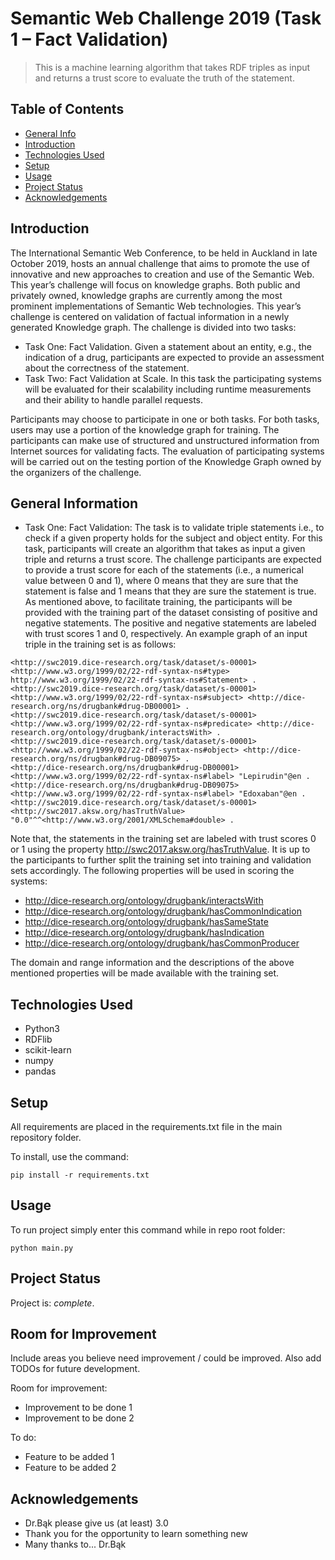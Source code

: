 # Semantic Web Challenge 2019 (Task 1 – Fact Validation)
> This is a machine learning algorithm that takes RDF triples as input and returns a trust score to evaluate the truth of the statement. 

## Table of Contents
* [General Info](#general-information)
* [Introduction](#introduction)
* [Technologies Used](#technologies-used)
* [Setup](#setup)
* [Usage](#usage)
* [Project Status](#project-status)
* [Acknowledgements](#acknowledgements)
<!-- * [License](#license) -->


## Introduction
The International Semantic Web Conference, to be held in Auckland in late October 2019, hosts an annual challenge that aims to promote the use of innovative and new approaches to creation and use of the Semantic Web. This year’s challenge will focus on knowledge graphs. Both public and privately owned, knowledge graphs are currently among the most prominent implementations of Semantic Web technologies. This year’s challenge is centered on validation of factual information in a newly generated Knowledge graph. The challenge is divided into two tasks:

* Task One: Fact Validation. Given a statement about an entity, e.g., the indication of a drug, participants are expected to provide an assessment about the correctness of the statement.
* Task Two: Fact Validation at Scale. In this task the participating systems will be evaluated for their scalability including runtime measurements and their ability to handle parallel requests.

Participants may choose to participate in one or both tasks. For both tasks, users may use a portion of the knowledge graph for training. The participants can make use of structured and unstructured information from Internet sources for validating facts. The evaluation of participating systems will be carried out on the testing portion of the Knowledge Graph owned by the organizers of the challenge.


## General Information
* Task One: Fact Validation: 
The task is to validate triple statements i.e., to check if a given property holds for the subject and object entity. For this task, participants will create an algorithm that takes as input a given triple and returns a trust score. The challenge participants are expected to provide a trust score for each of the statements (i.e., a numerical value between 0 and 1), where 0 means that they are sure that the statement is false and 1 means that they are sure the statement is true. As mentioned above, to facilitate training, the participants will be provided with the training part of the dataset consisting of positive and negative statements. The positive and negative statements are labeled with trust scores 1 and 0, respectively. An example graph of an input triple in the training set is as follows:
```
<http://swc2019.dice-research.org/task/dataset/s-00001> <http://www.w3.org/1999/02/22-rdf-syntax-ns#type> http://www.w3.org/1999/02/22-rdf-syntax-ns#Statement> .
<http://swc2019.dice-research.org/task/dataset/s-00001> <http://www.w3.org/1999/02/22-rdf-syntax-ns#subject> <http://dice-research.org/ns/drugbank#drug-DB00001> .
<http://swc2019.dice-research.org/task/dataset/s-00001> <http://www.w3.org/1999/02/22-rdf-syntax-ns#predicate> <http://dice-research.org/ontology/drugbank/interactsWith> .
<http://swc2019.dice-research.org/task/dataset/s-00001> <http://www.w3.org/1999/02/22-rdf-syntax-ns#object> <http://dice-research.org/ns/drugbank#drug-DB09075> .
<http://dice-research.org/ns/drugbank#drug-DB00001> <http://www.w3.org/1999/02/22-rdf-syntax-ns#label> "Lepirudin"@en .                                                           
<http://dice-research.org/ns/drugbank#drug-DB09075> <http://www.w3.org/1999/02/22-rdf-syntax-ns#label> "Edoxaban"@en .                                                           
<http://swc2019.dice-research.org/task/dataset/s-00001> <http://swc2017.aksw.org/hasTruthValue> "0.0"^^<http://www.w3.org/2001/XMLSchema#double> .
```
Note that, the statements in the training set are labeled with trust scores 0 or 1 using the property <http://swc2017.aksw.org/hasTruthValue>. It is up to the participants to further split the training set into training and validation sets accordingly. The following properties will be used in scoring the systems:
 - http://dice-research.org/ontology/drugbank/interactsWith
 - http://dice-research.org/ontology/drugbank/hasCommonIndication
 - http://dice-research.org/ontology/drugbank/hasSameState
 - http://dice-research.org/ontology/drugbank/hasIndication
 - http://dice-research.org/ontology/drugbank/hasCommonProducer

The domain and range information and the descriptions of the above mentioned properties will be made available with the training set.


## Technologies Used
- Python3
- RDFlib
- scikit-learn
- numpy
- pandas


## Setup
All requirements are placed in the requirements.txt file in the main repository folder.

To install, use the command:

`pip install -r requirements.txt`


## Usage
To run project simply enter this command while in repo root folder:

`python main.py`


## Project Status
Project is:  _complete_.


## Room for Improvement
Include areas you believe need improvement / could be improved. Also add TODOs for future development.

Room for improvement:
- Improvement to be done 1
- Improvement to be done 2

To do:
- Feature to be added 1
- Feature to be added 2


## Acknowledgements
- Dr.Bąk please give us (at least) 3.0
- Thank you for the opportunity to learn something new
- Many thanks to... Dr.Bąk
